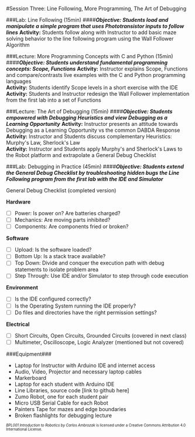 #Session Three: Line Following, More Programming, The Art of Debugging

###Lab: Line Following (15min)
####_**Objective: Students load and manipulate a simple program that uses Phototransistor inputs to follow lines**_
**Activity:** Students follow along with Instructor to add basic maze solving behavior to the line following program using the Wall Follower Algorithm<br>

###Lecture: More Programming Concepts with C and Python (15min)
####_**Objective: Students understand fundamental programming concepts: Scope, Functions**_
**Activity:** Instructor explains Scope, Functions and compare/contrasts live examples with the C and Python programming languages<br>
**Activity:** Students identify Scope levels in a short exercise with the IDE<br>
**Activity:** Students and Instructor redesign the Wall Follower implementation from the first lab into a set of Functions


###Lecture: The Art of Debugging (15min)
####_**Objective: Students empowered with Debugging Heuristics and view Debugging as a Learning Opportunity**_
**Activity:** Instructor presents an attitude towards Debugging as a Learning Opportunity vs the common DABDA Response<br>
**Activity:** Instructor and Students discuss complementary Heuristics: Murphy's Law, Sherlock's Law<br>
**Activity:** Instructor and Students apply Murphy's and Sherlock's Laws to the Robot platform and extrapolate a General Debug Checklist

###Lab: Debugging in Practice (45min)
####_**Objective: Students extend the General Debug Checklist by troubleshooting hidden bugs the Line Following program from the first lab with the IDE and Simulator**_

General Debug Checklist (completed version)

**Hardware**
- [ ] Power:  Is power on?  Are batteries charged?
- [ ] Mechanics: Are moving parts inhibited?
- [ ] Components: Are components fried or broken?

**Software**
- [ ] Upload: Is the software loaded?
- [ ] Bottom Up: Is a stack trace available?
- [ ] Top Down: Divide and conquer the execution path with debug statements to isolate problem area 
- [ ] Step Through: Use IDE and/or Simulator to step through code execution

**Environment**
- [ ] Is the IDE configured correctly?
- [ ] Is the Operating System running the IDE properly?
- [ ] Do files and directories have the right permission settings?

**Electrical** 
- [ ] Short Circuits, Open Circuits, Grounded Circuits (covered in next class)
- [ ] Multimeter, Oscilloscope, Logic Analyzer (mentioned but not covered)

###Equipment###
* Laptop for Instructor with Arduino IDE and internet access
* Audio, Video, Projector and necessary laptop cables
* Markerboard
* Laptop for each student with Arduino IDE
* Line Libraries, source code [link to github here]
* Zumo Robot, one for each student pair
* Micro USB Serial Cable for each Robot
* Painters Tape for mazes and edge boundaries
* Broken flashlights for debugging lecture

<sup><sub>*BPL001 Introduction to Robotics by Carlos Ambrozak* is licensed under a Creative Commons Attribution 4.0 International License.</sub></sup>
